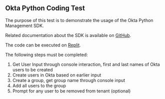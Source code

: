 ## Okta Python Coding Test
The purpose of this test is to demonstrate the usage of the Okta Python Management SDK.

Related documentation about the SDK is available on [GitHub](https://github.com/okta/okta-sdk-python).

The code can be executed on [Replit](https://replit.com).

The following steps must be completed:
1. Get User Input through console interaction, first and last names of Okta users to be created
2. Create users in Okta based on earlier input
3. Create a group, get group name through console input
4.  Add all users to the group
5.  Prompt for any user to be removed from tenant (optional)
